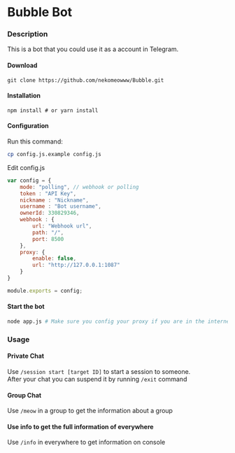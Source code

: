 # Bubble Bot

### Description

This is a bot that you could use it as a account in Telegram.

#### Download

```
git clone https://github.com/nekomeowww/Bubble.git
```

#### Installation

```
npm install # or yarn install
```

#### Configuration

Run this command:

```bash
cp config.js.example config.js
```

Edit config.js
```javascript
var config = {
    mode: "polling", // webhook or polling
    token : "API Key",
    nickname : "Nickname",
    username : "Bot username",
    ownerId: 330829346,
    webhook : {
        url: "Webhook url",
        path: "/",
        port: 8500
    },
    proxy: {
        enable: false,
        url: "http://127.0.0.1:1087"
    }
}

module.exports = config;
```

#### Start the bot


```bash
node app.js # Make sure you config your proxy if you are in the internet restricted countries.
```


### Usage

#### Private Chat

Use ``` /session start [target ID] ``` to start a session to someone.    
After your chat you can suspend it by running ``` /exit ``` command

#### Group Chat

Use ``` /meow ``` in a group to get the information about a group

#### Use info to get the full information of everywhere

Use ``` /info ``` in everywhere to get information on console